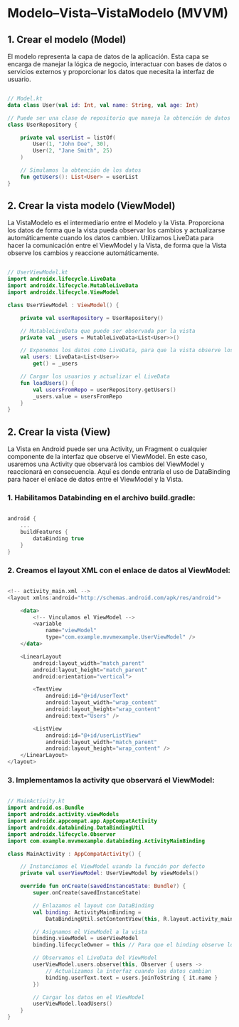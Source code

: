 # Modelo–Vista–VistaModelo (MVVM)

## 1. Crear el modelo (Model)
El modelo representa la capa de datos de la aplicación. Esta capa se encarga de manejar la lógica de negocio, interactuar con bases de datos o servicios externos y proporcionar los datos que necesita la interfaz de usuario.
   
```kotlin

// Model.kt
data class User(val id: Int, val name: String, val age: Int)

// Puede ser una clase de repositorio que maneja la obtención de datos
class UserRepository {

    private val userList = listOf(
        User(1, "John Doe", 30),
        User(2, "Jane Smith", 25)
    )

    // Simulamos la obtención de los datos
    fun getUsers(): List<User> = userList
}

```

## 2. Crear la vista modelo (ViewModel)
La VistaModelo es el intermediario entre el Modelo y la Vista. Proporciona los datos de forma que la vista pueda observar los cambios y actualizarse automáticamente cuando los datos cambien.
Utilizamos LiveData para hacer la comunicación entre el ViewModel y la Vista, de forma que la Vista observe los cambios y reaccione automáticamente.

   
```kotlin

// UserViewModel.kt
import androidx.lifecycle.LiveData
import androidx.lifecycle.MutableLiveData
import androidx.lifecycle.ViewModel

class UserViewModel : ViewModel() {

    private val userRepository = UserRepository()

    // MutableLiveData que puede ser observada por la vista
    private val _users = MutableLiveData<List<User>>()

    // Exponemos los datos como LiveData, para que la vista observe los cambios
    val users: LiveData<List<User>>
        get() = _users

    // Cargar los usuarios y actualizar el LiveData
    fun loadUsers() {
        val usersFromRepo = userRepository.getUsers()
        _users.value = usersFromRepo
    }
}

```

## 2. Crear la vista (View)
La Vista en Android puede ser una Activity, un Fragment o cualquier componente de la interfaz que observe el ViewModel. En este caso, usaremos una Activity que observará los cambios del ViewModel y reaccionará en consecuencia.
Aquí es donde entraría el uso de DataBinding para hacer el enlace de datos entre el ViewModel y la Vista.

### 1. Habilitamos Databinding en el archivo build.gradle: 

```kotlin

android {
    ...
    buildFeatures {
        dataBinding true
    }
}

```

### 2. Creamos el layout XML con el enlace de datos al ViewModel: 

```kotlin

<!-- activity_main.xml -->
<layout xmlns:android="http://schemas.android.com/apk/res/android">

    <data>
        <!-- Vinculamos el ViewModel -->
        <variable
            name="viewModel"
            type="com.example.mvvmexample.UserViewModel" />
    </data>

    <LinearLayout
        android:layout_width="match_parent"
        android:layout_height="match_parent"
        android:orientation="vertical">

        <TextView
            android:id="@+id/userText"
            android:layout_width="wrap_content"
            android:layout_height="wrap_content"
            android:text="Users" />

        <ListView
            android:id="@+id/userListView"
            android:layout_width="match_parent"
            android:layout_height="wrap_content" />
    </LinearLayout>
</layout>

```

### 3. Implementamos la activity que observará el ViewModel: 

```kotlin

// MainActivity.kt
import android.os.Bundle
import androidx.activity.viewModels
import androidx.appcompat.app.AppCompatActivity
import androidx.databinding.DataBindingUtil
import androidx.lifecycle.Observer
import com.example.mvvmexample.databinding.ActivityMainBinding

class MainActivity : AppCompatActivity() {

    // Instanciamos el ViewModel usando la función por defecto
    private val userViewModel: UserViewModel by viewModels()

    override fun onCreate(savedInstanceState: Bundle?) {
        super.onCreate(savedInstanceState)

        // Enlazamos el layout con DataBinding
        val binding: ActivityMainBinding =
            DataBindingUtil.setContentView(this, R.layout.activity_main)

        // Asignamos el ViewModel a la vista
        binding.viewModel = userViewModel
        binding.lifecycleOwner = this // Para que el binding observe los cambios

        // Observamos el LiveData del ViewModel
        userViewModel.users.observe(this, Observer { users ->
            // Actualizamos la interfaz cuando los datos cambian
            binding.userText.text = users.joinToString { it.name }
        })

        // Cargar los datos en el ViewModel
        userViewModel.loadUsers()
    }
}


```
